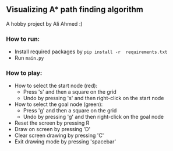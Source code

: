 ## Visualizing A* path finding algorithm
A hobby project by Ali Ahmed :)
### How to run:
- Install required packages by `pip install -r 
  requirements.txt`
- Run `main.py`

### How to play:  
- How to select the start node (red):
  - Press 's' and then a square on the grid
  - Undo by pressing 's' and then right-click on the 
    start node
- How to select the goal node (green):
  - Press 'g' and then a square on the grid
  - Undo by pressing 'g' and then right-click on the 
    goal node
- Reset the screen by pressing R
- Draw on screen by pressing 'D'
- Clear screen drawing by pressing 'C'
- Exit drawing mode by pressing 'spacebar'
